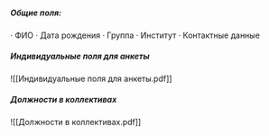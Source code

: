 ##### **Общие поля:**
· ФИО
· Дата рождения
· Группа
· Институт
· Контактные данные

##### Индивидуальные поля для анкеты
![[Индивидуальные поля для анкеты.pdf]]

##### Должности в коллективах
![[Должности в коллективах.pdf]]